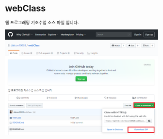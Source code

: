 # webClass
웹 프로그래밍 기초수업 소스 파일 입니다.

![다운로드 방법](https://github.com/dalcon10028/webClass/blob/master/%EC%BA%A1%EC%B2%98.PNG?raw=true)
